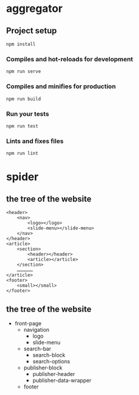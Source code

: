 # aggregator

## Project setup
```
npm install
```

### Compiles and hot-reloads for development
```
npm run serve
```

### Compiles and minifies for production
```
npm run build
```

### Run your tests
```
npm run test
```

### Lints and fixes files
```
npm run lint
```


# spider

## the tree of the website
	<header>
	    <nav>
	        <logo></logo>
	        <slide-menu></slide-menu>
	    </nav>
	</header>
	<article>
	    <section>
	        <header></header>
	        <article></article>
	    </section>
	    ………………
	</article>
	<footer>
	    <small></small>
	</footer>
## the tree of the website

- front-page
	- navigation
		- logo
		- slide-menu
	- search-bar
		- search-block
		- search-options
	- publisher-block
		- publisher-header
		- publisher-data-wrapper
	- footer
		